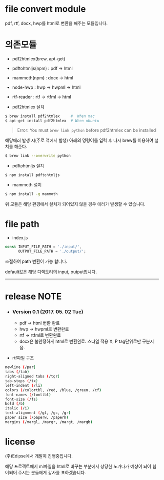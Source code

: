 #  file convert module
pdf, rtf, docx, hwp를 html로 변환을 해주는 모듈입니다.

# 의존모듈

* pdf2htmlex(brew, apt-get)
* pdftohtmljs(npm) : pdf -> html
* mammoth(npm)     : docx -> html
* node-hwp         : hwp -> hwpml -> html
* rtf-reader       : rtf -> rtfml -> html

* pdf2htmlex 설치

```bash
$ brew install pdf2htmlex     #  When mac
$ apt-get install pdf2htmlex  # When ubuntu
```

> Error: You must `brew link python` before pdf2htmlex can be installed

해당에러 발생 시(주로 맥에서 발생) 아래의 명령어를 입력 후 다시 brew를 이용하여 설치를 해준다.
 
```bash
$ brew link --overwrite python
```

* pdftohtmljs 설치

```bash
$ npm install pdftohtmljs
```

* mammoth 설치

```bash
$ npm install -g mammoth
```

위 모듈은 해당 환경에서 설치가 되어있지 않을 경우 에러가 발생할 수 있습니다.

# file path

* index.js 

```javascript
const INPUT_FILE_PATH = './input/',
      OUTPUT_FILE_PATH = './output/';
```

조절하여 path 변환이 가능 합니다.

default값은 해당 디렉토리의 input, output입니다.

---

# release NOTE 

* ### Version 0.1 (2017. 05. 02 Tue)

    * pdf -> html 변환 완료
    - hwp -> hwpml로 변환완료
    - rtf -> rtfml로 변환완료
    - docx은 불안정하게 html로 변환완료. 스타일 적용 X, P tag단위로만 구분지음.

* rtf파일 구조

```bash
newline (/par)
tabs (/tab)
right-aligned tabs (/tqr)
tab-stops (/tx)
left-indent (/li)
colors (/colortbl, /red, /blue, /green, /cf)
font-names (/fonttbl)
font-size (/fs)
bold (/b)
italic (/i)
text-alignment (/gl, /gc, /gr)
paper size (/paperw, /paperh)
margins (/margl, /margr, /margt, /margb)
```

# license

(주)Edipse에서 개발이 진행중입니다.

해당 프로젝트에서 ml파일을 html로 바꾸는 부분에서 상당한 노가다가 예상이 되어 힘이되어 주시는 분들에게 감사를 표하겠습니다.

